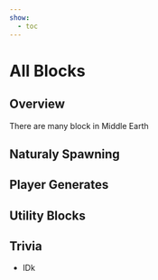 ```yaml
---
show:
  - toc
---
```


# All Blocks

<!-- material/tags { include: [Blocks] } -->

## Overview

There are many block in Middle Earth

## Naturaly Spawning


## Player Generates


## Utility Blocks


## Trivia

- IDk
